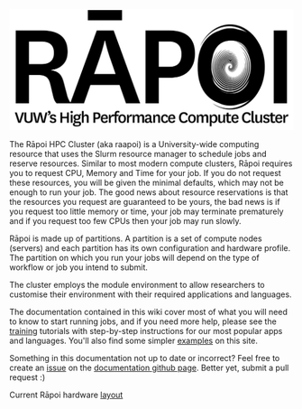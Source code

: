 ![Rapoi_logo](img/Raapoi_logo.png)

The Rāpoi HPC Cluster (aka raapoi) is a University-wide computing
resource that uses the Slurm resource manager to schedule jobs and reserve
resources.  Similar to most modern compute clusters, Rāpoi requires you to
request CPU, Memory and Time for your job.  If you do not request these
resources, you will be given the minimal defaults, which may not be enough to
run your job.  The good news about resource reservations is that the resources
you request are guaranteed to be yours, the bad news is if you request too
little memory or time, your job may terminate prematurely and if you request too
few CPUs then your job may run slowly.

Rāpoi is made up of partitions.  A partition is a set of compute nodes
(servers) and each partition has its own configuration and hardware profile.
The partition on which you run your jobs will depend on the type of workflow or
job you intend to submit.

The cluster employs the module environment to allow researchers to customise
their environment with their required applications and languages.  

The documentation contained in this wiki cover most of what you will need to
know to start running jobs, and if you need more help, please see the [training](training.md)
tutorials with step-by-step instructions for our most popular apps and
languages. You'll also find some simpler [examples](examples.md) on this site.

Something in this documentation not up to date or incorrect?  Feel free to create an [issue](https://github.com/vuw-research-computing/raapoi-docs/issues) on the [documentation github page](https://github.com/vuw-research-computing/raapoi-docs).  Better yet, submit a pull request :)

Current Rāpoi hardware [layout](hpclayout.md)